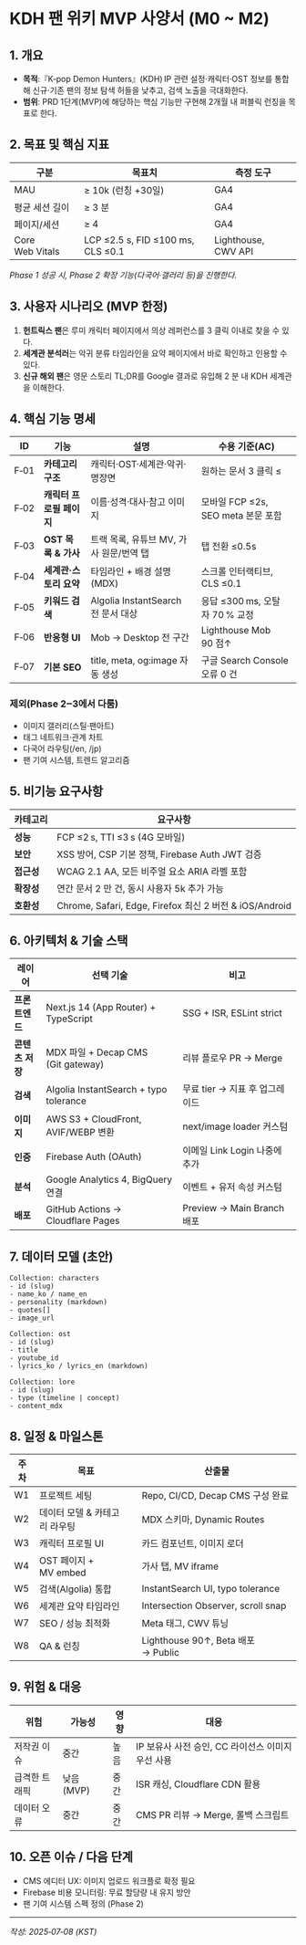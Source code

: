 # KDH 팬 위키 MVP 사양서 (M0 \~ M2)

## 1. 개요

- **목적**:『K‑pop Demon Hunters』(KDH) IP 관련 설정·캐릭터·OST 정보를 통합해 신규·기존 팬의 정보 탐색 허들을 낮추고, 검색 노출을 극대화한다.
- **범위**: PRD 1단계(MVP)에 해당하는 핵심 기능만 구현해 2개월 내 퍼블릭 런칭을 목표로 한다.

## 2. 목표 및 핵심 지표

| 구분            | 목표치                            | 측정 도구           |
| --------------- | --------------------------------- | ------------------- |
| MAU             | ≥ 10k (런칭 +30일)                | GA4                 |
| 평균 세션 길이  | ≥ 3 분                            | GA4                 |
| 페이지/세션     | ≥ 4                               | GA4                 |
| Core Web Vitals | LCP ≤2.5 s, FID ≤100 ms, CLS ≤0.1 | Lighthouse, CWV API |

_Phase 1 성공 시, Phase 2 확장 기능(다국어·갤러리 등)을 진행한다._

## 3. 사용자 시나리오 (MVP 한정)

1. **헌트릭스 팬**은 루미 캐릭터 페이지에서 의상 레퍼런스를 3 클릭 이내로 찾을 수 있다.
2. **세계관 분석러**는 악귀 분류 타임라인을 요약 페이지에서 바로 확인하고 인용할 수 있다.
3. **신규 해외 팬**은 영문 스토리 TL;DR를 Google 결과로 유입해 2 분 내 KDH 세계관을 이해한다.

## 4. 핵심 기능 명세

| ID   | 기능                     | 설명                                    | 수용 기준(AC)                      |
| ---- | ------------------------ | --------------------------------------- | ---------------------------------- |
| F‑01 | **카테고리 구조**        | 캐릭터·OST·세계관·악귀·명장면           | 원하는 문서 3 클릭 ≤               |
| F‑02 | **캐릭터 프로필 페이지** | 이름·성격·대사·참고 이미지              | 모바일 FCP ≤2s, SEO meta 본문 포함 |
| F‑03 | **OST 목록 & 가사**      | 트랙 목록, 유튜브 MV, 가사 원문/번역 탭 | 탭 전환 ≤0.5s                      |
| F‑04 | **세계관·스토리 요약**   | 타임라인 + 배경 설명 (MDX)              | 스크롤 인터랙티브, CLS ≤0.1        |
| F‑05 | **키워드 검색**          | Algolia InstantSearch 전 문서 대상      | 응답 ≤300 ms, 오탈자 70 % 교정     |
| F‑06 | **반응형 UI**            | Mob → Desktop 전 구간                   | Lighthouse Mob 90 점↑              |
| F‑07 | **기본 SEO**             | title, meta, og\:image 자동 생성        | 구글 Search Console 오류 0 건      |

### 제외(Phase 2‒3에서 다룸)

- 이미지 갤러리(스틸·팬아트)
- 태그 네트워크·관계 차트
- 다국어 라우팅(/en, /jp)
- 팬 기여 시스템, 트렌드 알고리즘

## 5. 비기능 요구사항

| 카테고리   | 요구사항                                                |
| ---------- | ------------------------------------------------------- |
| **성능**   | FCP ≤2 s, TTI ≤3 s (4G 모바일)                          |
| **보안**   | XSS 방어, CSP 기본 정책, Firebase Auth JWT 검증         |
| **접근성** | WCAG 2.1 AA, 모든 비주얼 요소 ARIA 라벨 포함            |
| **확장성** | 연간 문서 2 만 건, 동시 사용자 5k 추가 가능             |
| **호환성** | Chrome, Safari, Edge, Firefox 최신 2 버전 & iOS/Android |

## 6. 아키텍처 & 기술 스택

| 레이어          | 선택 기술                              | 비고                           |
| --------------- | -------------------------------------- | ------------------------------ |
| **프론트엔드**  | Next.js 14 (App Router) + TypeScript   | SSG + ISR, ESLint strict       |
| **콘텐츠 저장** | MDX 파일 + Decap CMS (Git gateway)     | 리뷰 플로우 PR → Merge         |
| **검색**        | Algolia InstantSearch + typo tolerance | 무료 tier → 지표 후 업그레이드 |
| **이미지**      | AWS S3 + CloudFront, AVIF/WEBP 변환    | next/image loader 커스텀       |
| **인증**        | Firebase Auth (OAuth)                  | 이메일 Link Login 나중에 추가  |
| **분석**        | Google Analytics 4, BigQuery 연결      | 이벤트 + 유저 속성 커스텀      |
| **배포**        | GitHub Actions → Cloudflare Pages      | Preview → Main Branch 배포     |

## 7. 데이터 모델 (초안)

```plaintext
Collection: characters
- id (slug)
- name_ko / name_en
- personality (markdown)
- quotes[]
- image_url

Collection: ost
- id (slug)
- title
- youtube_id
- lyrics_ko / lyrics_en (markdown)

Collection: lore
- id (slug)
- type (timeline | concept)
- content_mdx
```

## 8. 일정 & 마일스톤

| 주차 | 목표                          | 산출물                             |
| ---- | ----------------------------- | ---------------------------------- |
| W1   | 프로젝트 세팅                 | Repo, CI/CD, Decap CMS 구성 완료   |
| W2   | 데이터 모델 & 카테고리 라우팅 | MDX 스키마, Dynamic Routes         |
| W3   | 캐릭터 프로필 UI              | 카드 컴포넌트, 이미지 로더         |
| W4   | OST 페이지 + MV embed         | 가사 탭, MV iframe                 |
| W5   | 검색(Algolia) 통합            | InstantSearch UI, typo tolerance   |
| W6   | 세계관 요약 타임라인          | Intersection Observer, scroll snap |
| W7   | SEO / 성능 최적화             | Meta 태그, CWV 튜닝                |
| W8   | QA & 런칭                     | Lighthouse 90↑, Beta 배포 → Public |

## 9. 위험 & 대응

| 위험          | 가능성     | 영향 | 대응                                              |
| ------------- | ---------- | ---- | ------------------------------------------------- |
| 저작권 이슈   | 중간       | 높음 | IP 보유사 사전 승인, CC 라이선스 이미지 우선 사용 |
| 급격한 트래픽 | 낮음 (MVP) | 중간 | ISR 캐싱, Cloudflare CDN 활용                     |
| 데이터 오류   | 중간       | 중간 | CMS PR 리뷰 → Merge, 롤백 스크립트                |

## 10. 오픈 이슈 / 다음 단계

- CMS 에디터 UX: 이미지 업로드 워크플로 확정 필요
- Firebase 비용 모니터링: 무료 할당량 내 유지 방안
- 팬 기여 시스템 스펙 정의 (Phase 2)

---

_작성: 2025‑07‑08 (KST)_
